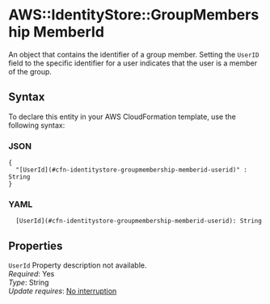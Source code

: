 # AWS::IdentityStore::GroupMembership MemberId<a name="aws-properties-identitystore-groupmembership-memberid"></a>

An object that contains the identifier of a group member\. Setting the `UserID` field to the specific identifier for a user indicates that the user is a member of the group\.

## Syntax<a name="aws-properties-identitystore-groupmembership-memberid-syntax"></a>

To declare this entity in your AWS CloudFormation template, use the following syntax:

### JSON<a name="aws-properties-identitystore-groupmembership-memberid-syntax.json"></a>

```
{
  "[UserId](#cfn-identitystore-groupmembership-memberid-userid)" : String
}
```

### YAML<a name="aws-properties-identitystore-groupmembership-memberid-syntax.yaml"></a>

```
  [UserId](#cfn-identitystore-groupmembership-memberid-userid): String
```

## Properties<a name="aws-properties-identitystore-groupmembership-memberid-properties"></a>

`UserId` <a name="cfn-identitystore-groupmembership-memberid-userid"></a>
Property description not available\.  
_Required_: Yes  
_Type_: String  
_Update requires_: [No interruption](https://docs.aws.amazon.com/AWSCloudFormation/latest/UserGuide/using-cfn-updating-stacks-update-behaviors.html#update-no-interrupt)
